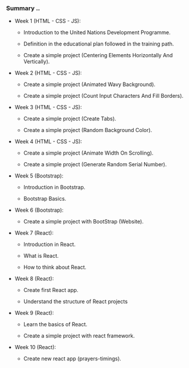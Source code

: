 ### Summary ..

- Week 1 (HTML - CSS - JS):

  - Introduction to the United Nations Development Programme.

  - Definition in the educational plan followed in the training path.

  - Create a simple project (Centering Elements Horizontally And Vertically).

- Week 2 (HTML - CSS - JS):

  - Create a simple project (Animated Wavy Background).

  - Create a simple project (Count Input Characters And Fill Borders).

- Week 3 (HTML - CSS - JS):

  - Create a simple project (Create Tabs).

  - Create a simple project (Random Background Color).

- Week 4 (HTML - CSS - JS):

  - Create a simple project (Animate Width On Scrolling).

  - Create a simple project (Generate Random Serial Number).

- Week 5 (Bootstrap):

  - Introduction in Bootstrap.

  - Bootstrap Basics.

- Week 6 (Bootstrap):

  - Create a simple project with BootStrap (Website).

- Week 7 (React):

  - Introduction in React.

  - What is React.

  - How to think about React.

- Week 8 (React):

  - Create first React app.

  - Understand the structure of React projects

- Week 9 (React):

  - Learn the basics of React.

  - Create a simple project with react framework.

- Week 10 (React):

  - Create new react app (prayers-timings).
